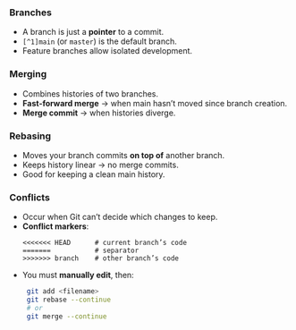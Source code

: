### Branches
- A branch is just a **pointer** to a commit.
- `[^1]main` (or `master`) is the default branch.
- Feature branches allow isolated development.

### Merging
- Combines histories of two branches.
- **Fast-forward merge** → when main hasn’t moved since branch creation.
- **Merge commit** → when histories diverge.

### Rebasing
- Moves your branch commits **on top of** another branch.
- Keeps history linear → no merge commits.
- Good for keeping a clean main history.

### Conflicts
- Occur when Git can’t decide which changes to keep.
- **Conflict markers**:
    ```plaintext
    <<<<<<< HEAD      # current branch’s code
    =======           # separator
    >>>>>>> branch    # other branch’s code
    ```
- You must **manually edit**, then:
   ```bash
    git add <filename>
    git rebase --continue
    # or
    git merge --continue
    ```

[^1]: [[]]
